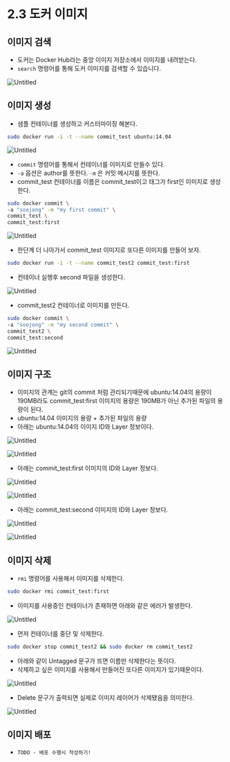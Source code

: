 # 2.3 도커 이미지

## 이미지 검색

- 도커는 Docker Hub라는 중앙 이미지 저장소에서 이미지를 내려받는다.
- `search` 명령어를 통해 도커 이미지를 검색할 수 있습니다.

![Untitled](./images/docker-image/Untitled.png)

## 이미지 생성

- 샘플 컨테이너를 생성하고 커스터마이징 해본다.

```bash
sudo docker run -i -t --name commit_test ubuntu:14.04
```

![Untitled](./images/docker-image/Untitled%201.png)

- `commit` 명령어를 통해서 컨테이너를 이미지로 만들수 있다.
- `-a` 옵션은 author를 뜻한다. `-m` 은 커밋 메시지를 뜻한다.
- commit_test 컨테이너를 이름은 commit_test이고 태그가 first인 이미지로 생성한다.

```bash
sudo docker commit \
-a "soojong" -m "my first commit" \
commit_test \
commit_test:first
```

![Untitled](./images/docker-image/Untitled%202.png)

- 한단계 더 나아가서 commit_test 이미지로 또다른 이미지를 만들어 보자.

```bash
sudo docker run -i -t --name commit_test2 commit_test:first
```

- 컨테이너 실행후 second 파일을 생성한다.

![Untitled](./images/docker-image/Untitled%203.png)

- commit_test2 컨테이너로 이미지를 만든다.

```bash
sudo docker commit \
-a "soojong" -m "my second commit" \
commit_test2 \
commit_test:second
```

![Untitled](./images/docker-image/Untitled%204.png)

## 이미지 구조

- 이미지의 관계는 git의 commit 처럼 관리되기때문에 ubuntu:14.04의 용량이 190MB라도 commit_test:first 이미지의 용량은 190MB가 아닌 추가된 파일의 용량이 된다.
- ubuntu:14.04 이미지의 용량 + 추가된 파일의 용량
- 아래는 ubuntu:14.04의 이미지 ID와 Layer 정보이다.

![Untitled](./images/docker-image/Untitled%205.png)

![Untitled](./images/docker-image/Untitled%206.png)

- 아래는 commit_test:first 이미지의 ID와 Layer 정보다.

![Untitled](./images/docker-image/Untitled%207.png)

![Untitled](./images/docker-image/Untitled%208.png)

- 아래는 commit_test:second 이미지의 ID와 Layer 정보다.

![Untitled](./images/docker-image/Untitled%209.png)

![Untitled](./images/docker-image/Untitled%2010.png)

## 이미지 삭제

- `rmi` 명령어를 사용해서 이미지를 삭제한다.

```bash
sudo docker rmi commit_test:first
```

- 이미지를 사용중인 컨테이너가 존재하면 아래와 같은 에러가 발생한다.

![Untitled](./images/docker-image/Untitled%2011.png)

- 먼저 컨테이너를 중단 및 삭제한다.

```bash
sudo docker stop commit_test2 && sudo docker rm commit_test2
```

- 아래와 같이 Untagged 문구가 뜨면 이름만 삭제한다는 뜻이다.
- 삭제하고 싶은 이미지를 사용해서 만들어진 또다른 이미지가 있기때문이다.

![Untitled](./images/docker-image/Untitled%2012.png)

- Delete 문구가 출력되면 실제로 이미지 레이어가 삭제됐음을 의미한다.

![Untitled](./images/docker-image/Untitled%2013.png)

## 이미지 배포

- `TODO - 배포 수행시 작성하기!`